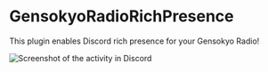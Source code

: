 # GensokyoRadioRichPresence

This plugin enables Discord rich presence for your Gensokyo Radio!

![Screenshot of the activity in Discord](https://api.serversmp.xyz/upload/6681ef2e7036ecb33d716a3b.webp)